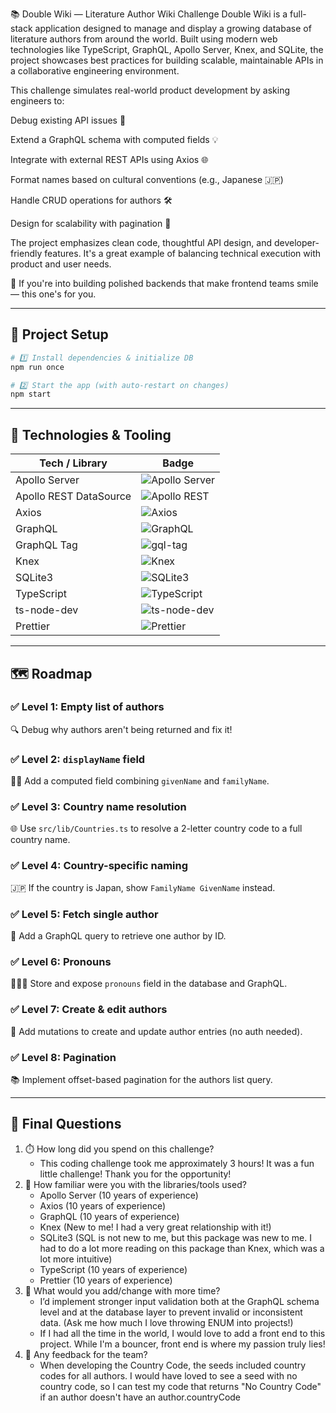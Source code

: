 📚 Double Wiki — Literature Author Wiki Challenge
Double Wiki is a full-stack application designed to manage and display a growing database of literature authors from around the world. Built using modern web technologies like TypeScript, GraphQL, Apollo Server, Knex, and SQLite, the project showcases best practices for building scalable, maintainable APIs in a collaborative engineering environment.

This challenge simulates real-world product development by asking engineers to:

Debug existing API issues 🐛

Extend a GraphQL schema with computed fields 💡

Integrate with external REST APIs using Axios 🌐

Format names based on cultural conventions (e.g., Japanese 🇯🇵)

Handle CRUD operations for authors 🛠

Design for scalability with pagination 📄

The project emphasizes clean code, thoughtful API design, and developer-friendly features. It's a great example of balancing technical execution with product and user needs.

💬 If you're into building polished backends that make frontend teams smile — this one's for you.

---

## 🚀 Project Setup

```bash
# 1️⃣ Install dependencies & initialize DB
npm run once

# 2️⃣ Start the app (with auto-restart on changes)
npm start
```

---

## 🔧 Technologies & Tooling

| Tech / Library             | Badge                                                                 |
|---------------------------|------------------------------------------------------------------------|
| Apollo Server              | ![Apollo Server](https://img.shields.io/badge/Apollo_Server-4.12.2-blueviolet) |
| Apollo REST DataSource     | ![Apollo REST](https://img.shields.io/badge/@apollo/datasource--rest-6.4.1-purple) |
| Axios                      | ![Axios](https://img.shields.io/badge/Axios-1.9.0-ff69b4)              |
| GraphQL                    | ![GraphQL](https://img.shields.io/badge/GraphQL-16.11.0-e10098)        |
| GraphQL Tag                | ![gql-tag](https://img.shields.io/badge/graphql--tag-2.12.6-lightgrey) |
| Knex                       | ![Knex](https://img.shields.io/badge/Knex-3.1.0-orange)                |
| SQLite3                    | ![SQLite3](https://img.shields.io/badge/sqlite3-5.1.7-blue)            |
| TypeScript                 | ![TypeScript](https://img.shields.io/badge/TypeScript-5.8.3-3178c6)    |
| ts-node-dev                | ![ts-node-dev](https://img.shields.io/badge/ts--node--dev-2.0.0-yellowgreen) |
| Prettier                   | ![Prettier](https://img.shields.io/badge/Prettier-3.5.3-ff69b4)        |

---

## 🗺️ Roadmap

### ✅ Level 1: Empty list of authors
🔍 Debug why authors aren't being returned and fix it!

### ✅ Level 2: `displayName` field
🧑‍🎤 Add a computed field combining `givenName` and `familyName`.

### ✅ Level 3: Country name resolution
🌐 Use `src/lib/Countries.ts` to resolve a 2-letter country code to a full country name.

### ✅ Level 4: Country-specific naming
🇯🇵 If the country is Japan, show `FamilyName GivenName` instead.

### ✅ Level 5: Fetch single author
📄 Add a GraphQL query to retrieve one author by ID.

### ✅ Level 6: Pronouns
🧑‍🤝‍🧑 Store and expose `pronouns` field in the database and GraphQL.

### ✅ Level 7: Create & edit authors
📝 Add mutations to create and update author entries (no auth needed).

### ✅ Level 8: Pagination
📚 Implement offset-based pagination for the authors list query.

---

## 🧠 Final Questions

1. ⏱️ How long did you spend on this challenge?
   - This coding challenge took me approximately 3 hours! It was a fun little challenge! Thank you for the opportunity!
3. 🧰 How familiar were you with the libraries/tools used?
   - Apollo Server (10 years of experience)
   - Axios (10 years of experience)
   - GraphQL (10 years of experience)
   - Knex (New to me! I had a very great relationship with it!)
   - SQLite3 (SQL is not new to me, but this package was new to me. I had to do a lot more reading on this package than Knex, which was a lot more intuitive)
   - TypeScript (10 years of experience)
   - Prettier (10 years of experience)
5. 🚀 What would you add/change with more time?
   -  I’d implement stronger input validation both at the GraphQL schema level and at the database layer to prevent invalid or inconsistent data. (Ask me how much I love throwing ENUM into projects!)
   -  If I had all the time in the world, I would love to add a front end to this project. While I'm a bouncer, front end is where my passion truly lies!
7. 💬 Any feedback for the team?
   - When developing the Country Code, the seeds included country codes for all authors. I would have loved to see a seed with no country code, so I can test my code that returns "No Country Code" if an author doesn't have an author.countryCode
